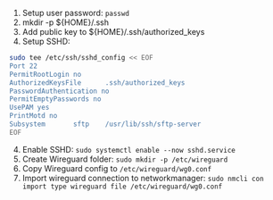 1. Setup user password: `passwd`
2. mkdir -p ${HOME}/.ssh
2. Add public key to ${HOME}/.ssh/authorized_keys
3. Setup SSHD:
```bash
sudo tee /etc/ssh/sshd_config << EOF
Port 22
PermitRootLogin no
AuthorizedKeysFile      .ssh/authorized_keys
PasswordAuthentication no
PermitEmptyPasswords no
UsePAM yes
PrintMotd no
Subsystem       sftp    /usr/lib/ssh/sftp-server
EOF
```
4. Enable SSHD: `sudo systemctl enable --now sshd.service`
5. Create Wireguard folder: `sudo mkdir -p /etc/wireguard`
6. Copy Wireguard config to `/etc/wireguard/wg0.conf`
7. Import wireguard connection to networkmanager: `sudo nmcli con import type wireguard file /etc/wireguard/wg0.conf`